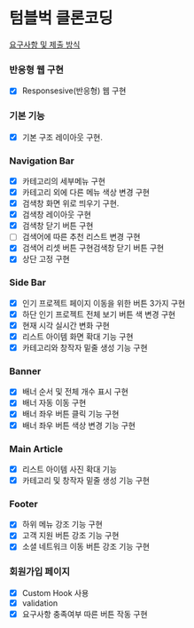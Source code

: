 # 텀블벅 클론코딩

[요구사항 및 제출 방식](https://pastoral-topaz-a50.notion.site/23-React-Project-Guide-9a03e736203d43cab8b8f3eadb62d7cf?pvs=4)

### 반응형 웹 구현

- [x] Responsesive(반응형) 웹 구현

### 기본 기능

- [x] 기본 구조 레이아웃 구현.

### Navigation Bar

- [x] 카테고리의 세부메뉴 구현
- [x] 카테고리 외에 다른 메뉴 색상 변경 구현
- [x] 검색창 화면 위로 띄우기 구현.
- [x] 검색창 레이아웃 구현
- [x] 검색창 닫기 버튼 구현
- [ ] 검색어에 따른 추천 리스트 변경 구현
- [x] 검색어 리셋 버튼 구현검색창 닫기 버튼 구현
- [x] 상단 고정 구현

### Side Bar

- [x] 인기 프로젝트 페이지 이동을 위한 버튼 3가지 구현
- [x] 하단 인기 프로젝트 전체 보기 버튼 색 변경 구현
- [x] 현재 시각 실시간 변화 구현
- [x] 리스트 아이템 화면 확대 기능 구현
- [x] 카테고리와 창작자 밑줄 생성 기능 구현

### Banner

- [x] 배너 순서 및 전체 개수 표시 구현
- [x] 배너 자동 이동 구현
- [x] 배너 좌우 버튼 클릭 기능 구현
- [x] 배너 좌우 버튼 색상 변경 기능 구현

### Main Article

- [x] 리스트 아이템 사진 확대 기능
- [x] 카테고리 및 창작자 밑줄 생성 기능 구현

### Footer

- [x] 하위 메뉴 강조 기능 구현
- [x] 고객 지원 버튼 강조 기능 구현
- [x] 소셜 네트워크 이동 버튼 강조 기능 구현

### 회원가입 페이지

- [x] Custom Hook 사용
- [x] validation
- [x] 요구사항 충족여부 따른 버튼 작동 구현
